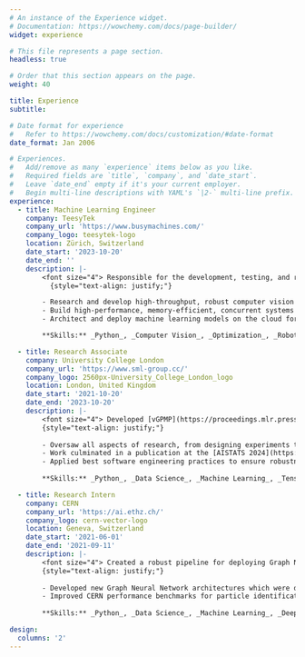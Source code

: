 ```yaml
---
# An instance of the Experience widget.
# Documentation: https://wowchemy.com/docs/page-builder/
widget: experience

# This file represents a page section.
headless: true

# Order that this section appears on the page.
weight: 40

title: Experience
subtitle:

# Date format for experience
#   Refer to https://wowchemy.com/docs/customization/#date-format
date_format: Jan 2006

# Experiences.
#   Add/remove as many `experience` items below as you like.
#   Required fields are `title`, `company`, and `date_start`.
#   Leave `date_end` empty if it's your current employer.
#   Begin multi-line descriptions with YAML's `|2-` multi-line prefix.
experience:
  - title: Machine Learning Engineer
    company: TeesyTek
    company_url: 'https://www.busymachines.com/'
    company_logo: teesytek-logo
    location: Zürich, Switzerland
    date_start: '2023-10-20'
    date_end: ''
    description: |-
        <font size="4"> Responsible for the development, testing, and release of all functionalities of Golf-e. I also developed the motion planning algorithm for our robots.
          {style="text-align: justify;"}

        - Research and develop high-throughput, robust computer vision solutions that achieve 95% accuracy under time constraints (<2s execution)
        - Build high-performance, memory-efficient, concurrent systems for Rockchip 3588 SoC
        - Architect and deploy machine learning models on the cloud for scalable and reliable performance

        **Skills:** _Python_, _Computer Vision_, _Optimization_, _Robotics_, _AWS_, _S3_, _Lambda_, _SQS_, _SageMaker_, _Serverless_</font>

  - title: Research Associate
    company: University College London
    company_url: 'https://www.sml-group.cc/'
    company_logo: 2560px-University_College_London_logo
    location: London, United Kingdom
    date_start: '2021-10-20'
    date_end: '2023-10-20'
    description: |-
        <font size="4"> Developed [vGPMP](https://proceedings.mlr.press/v238/c-cosier24a.html), a highly customizable probabilistic motion planning algorithm in Tensorflow.
        {style="text-align: justify;"}
        
        - Oversaw all aspects of research, from designing experiments to testing and implementing theoretical concepts and running simulations in Bullet
        - Work culminated in a publication at the [AISTATS 2024](https://proceedings.mlr.press/v238/c-cosier24a.html) conference which had an acceptance rate of 25%
        - Applied best software engineering practices to ensure robustness and maintainability of the codebase, including version control with Git and code reviews
        
        **Skills:** _Python_, _Data Science_, _Machine Learning_, _TensorFlow_, _Bullet_, _Simulation_ </font>

  - title: Research Intern
    company: CERN
    company_url: 'https://ai.ethz.ch/'
    company_logo: cern-vector-logo
    location: Geneva, Switzerland
    date_start: '2021-06-01'
    date_end: '2021-09-11'
    description: |-
        <font size="4"> Created a robust pipeline for deploying Graph Neural Networks on the LXPLUS cluster at CERN. Also helped decorrelate mass distribution from network predictions via Adversarial Neural Networks. 
        {style="text-align: justify;"}
        
        - Developed new Graph Neural Network architectures which were deployed on the CERN LXPLUS Linux cluster for maximal throughput efficiency
        - Improved CERN performance benchmarks for particle identification, implemented gradient reversal layers, and also published the findings internally [here](https://cds.cern.ch/record/2864131)
        
        **Skills:** _Python_, _Data Science_, _Machine Learning_, _Deep Learning_, _PyTorch_, _Graph Neural Networks_, _ROOT_, _HTCondor_, _C++_ </font>

design:
  columns: '2'
---
```

